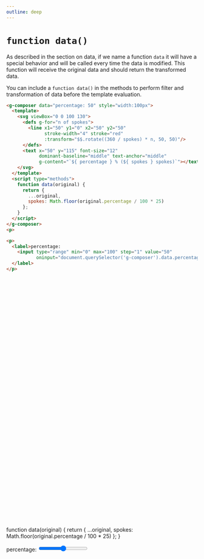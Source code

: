 ```yaml
---
outline: deep
---
```


# `function data()`

As described in the section on data, if we name a function `data` it will have a special behavior
and will be called every time the data is modified. This function will receive the original data and
should return the transformed data. 

You can include a `function data()` in the methods to perform filter and transformation of data
before the template evaluation.

```html {15-20}
<g-composer data="percentage: 50" style="width:100px">
  <template>
    <svg viewBox="0 0 100 130">
      <defs g-for="n of spokes">
        <line x1="50" y1="0" x2="50" y2="50"
              stroke-width="4" stroke="red"
              :transform="$$.rotate((360 / spokes) * n, 50, 50)"/>
      </defs>
      <text x="50" y="115" font-size="12"
            dominant-baseline="middle" text-anchor="middle"
            g-content="`${ percentage } % (${ spokes } spokes)`"></text>
    </svg>
  </template>
  <script type="methods">
    function data(original) {
      return {
        ...original,
        spokes: Math.floor(original.percentage / 100 * 25) 
      };
    }
  </script>
</g-composer>
<p>
```
```html
<p>
  <label>percentage:
    <input type="range" min="0" max="100" step="1" value="50"
           oninput="document.querySelector('g-composer').data.percentage = this.value">
  </label>
</p>
```

<g-composer data="percentage: 50" style="width:100px">
  <svg viewBox="0 0 100 130">
    <defs g-for="n of spokes">
      <line x1="50" y1="0" x2="50" y2="50"
            stroke-width="4" stroke="red"
            g-bind:transform="$$.rotate((360 / spokes) * n, 50, 50)"/>
    </defs>
    <text x="50" y="115" font-size="12"
          dominant-baseline="middle" text-anchor="middle"
          g-content="`${ percentage } % (${ spokes } spokes)`"></text>
  </svg>
  <g-script type="methods">
    function data(original) {
      return {
        ...original,
        spokes: Math.floor(original.percentage / 100 * 25) 
      };
    }
  </g-script>
</g-composer>
<p>
<label>percentage:
  <input type="range" min="0" max="100" step="1" value="50"
         oninput="document.querySelector('g-composer').data.percentage = this.value">
</label></p>
